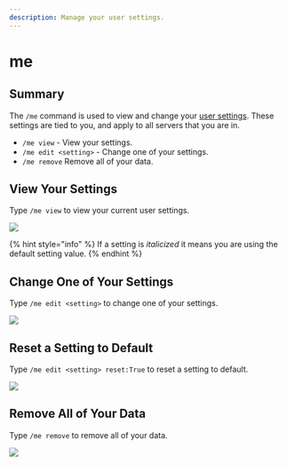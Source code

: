 ```yaml
---
description: Manage your user settings.
---
```


# me

## Summary

The `/me` command is used to view and change your [user settings](../../settings/user-settings/). These settings are tied to you, and apply to all servers that you are in.

* `/me view` - View your settings.
* `/me edit <setting>` - Change one of your settings.
* `/me remove` Remove all of your data.

## View Your Settings

Type `/me view` to view your current user settings.

![](../../.gitbook/assets/image%20%288%29.png)

{% hint style="info" %}
If a setting is _italicized_ it means you are using the default setting value.
{% endhint %}

## Change One of Your Settings

Type `/me edit <setting>` to change one of your settings.

![](../../.gitbook/assets/image%20%287%29.png)

## Reset a Setting to Default

Type `/me edit <setting> reset:True` to reset a setting to default.

![](../../.gitbook/assets/image%20%2813%29.png)

## Remove All of Your Data

Type `/me remove` to remove all of your data.

![](../../.gitbook/assets/image%20%2812%29.png)


